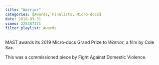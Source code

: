 ```yaml
---
title: "Warrior"
categories: [Awards, Finalists, Micro-docs]
date: 2018-03-31
vimeo: 225487171
filter_playlist: Awards
---
```


MAST awards its 2019 Micro-docs Grand Prize to _Warrior_, a film by Cole Sax.

This was a commissioned piece by Fight Against Domestic Violence.